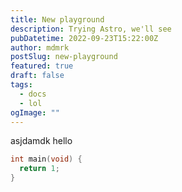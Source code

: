 ```yaml
---
title: New playground
description: Trying Astro, we'll see
pubDatetime: 2022-09-23T15:22:00Z
author: mdmrk
postSlug: new-playground
featured: true
draft: false
tags:
  - docs
  - lol
ogImage: ""
---
```


asjdamdk
hello

```c
int main(void) {
  return 1;
}
```
